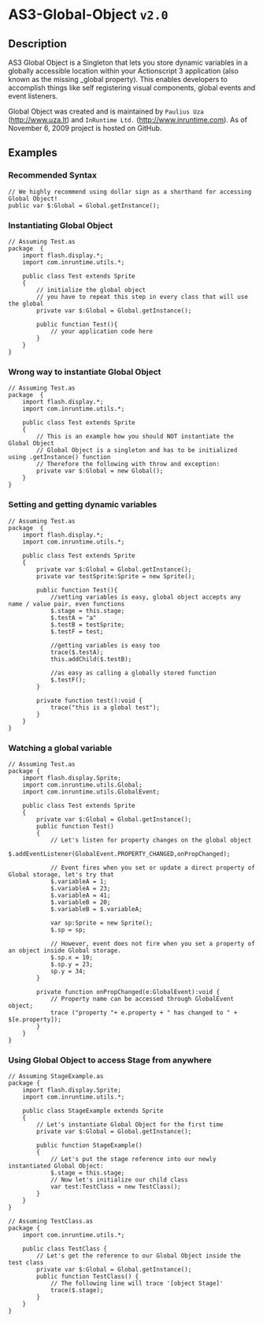 # AS3-Global-Object `v2.0`

## Description

AS3 Global Object is a Singleton that lets you store dynamic variables in a globally accessible location within your Actionscript 3 application (also known as the missing _global property). This enables developers to accomplish things like self registering visual components, global events and event listeners.

Global Object was created and is maintained by `Paulius Uza` (http://www.uza.lt) and `InRuntime Ltd.` (http://www.inruntime.com). As of November 6, 2009 project is hosted on GitHub.

## Examples

### Recommended Syntax

	// We highly recommend using dollar sign as a shorthand for accessing Global Object!
	public var $:Global = Global.getInstance();
	
### Instantiating Global Object

	// Assuming Test.as
	package  {
		import flash.display.*;
		import com.inruntime.utils.*;
	
		public class Test extends Sprite 
		{
 			// initialize the global object
			// you have to repeat this step in every class that will use the global
			private var $:Global = Global.getInstance();
			
			public function Test(){
			 	// your application code here
			}
		}
	}
	
### Wrong way to instantiate Global Object
	
	// Assuming Test.as
	package  {
		import flash.display.*;
		import com.inruntime.utils.*;
	
		public class Test extends Sprite 
		{
 			// This is an example how you should NOT instantiate the Global Object
			// Global Object is a singleton and has to be initialized using .getInstance() function 
			// Therefore the following with throw and exception:
			private var $:Global = new Global();
		}
	}
	
### Setting and getting dynamic variables

	// Assuming Test.as
	package  {
		import flash.display.*;
		import com.inruntime.utils.*;
		
		public class Test extends Sprite
		{
			private var $:Global = Global.getInstance();
			private var testSprite:Sprite = new Sprite();
			
			public function Test(){
				//setting variables is easy, global object accepts any name / value pair, even functions
				$.stage = this.stage;
				$.testA = "a"
				$.testB = testSprite;
				$.testF = test;
				
				//getting variables is easy too
				trace($.testA);
				this.addChild($.testB);
				
				//as easy as calling a globally stored function
				$.testF();
			}
			
			private function test():void {
				trace("this is a global test");
			}
		}
	}
	
### Watching a global variable

	// Assuming Test.as
	package {
		import flash.display.Sprite;
		import com.inruntime.utils.Global;
		import com.inruntime.utils.GlobalEvent;
		
		public class Test extends Sprite 
		{
			private var $:Global = Global.getInstance();
			public function Test()
			{
				// Let's listen for property changes on the global object
				$.addEventListener(GlobalEvent.PROPERTY_CHANGED,onPropChanged);
				
				// Event fires when you set or update a direct property of Global storage, let's try that
				$.variableA = 1;
				$.variableA = 23;
				$.variableA = 41;
				$.variableB = 20;
				$.variableB = $.variableA;
				
				var sp:Sprite = new Sprite();
				$.sp = sp;
				
				// However, event does not fire when you set a property of an object inside Global storage.
				$.sp.x = 10;
				$.sp.y = 23;
				sp.y = 34;
			}
			
			private function onPropChanged(e:GlobalEvent):void {
				// Property name can be accessed through GlobalEvent object;
				trace ("property "+ e.property + " has changed to " + $[e.property]);
			}
		}
	}

### Using Global Object to access Stage from anywhere

	// Assuming StageExample.as
	package {
		import flash.display.Sprite;
		import com.inruntime.utils.*;
		
		public class StageExample extends Sprite 
		{
			// Let's instantiate Global Object for the first time
			private var $:Global = Global.getInstance();
			
			public function StageExample()
			{
				// Let's put the stage reference into our newly instantiated Global Object:
				$.stage = this.stage;
				// Now let's initialize our child class
				var test:TestClass = new TestClass();
			}
		}
	}
	
	// Assuming TestClass.as
	package {
		import com.inruntime.utils.*;
		
		public class TestClass {
			// Let's get the reference to our Global Object inside the test class
			private var $:Global = Global.getInstance();
			public function TestClass() {
				// The following line will trace '[object Stage]'
				trace($.stage);
			}
		}
	}